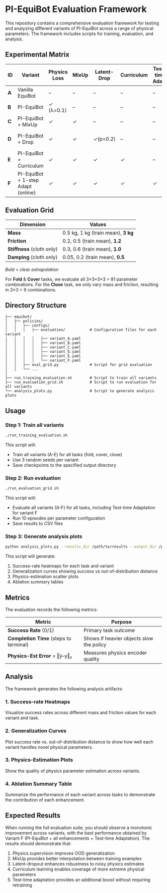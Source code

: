 # PI-EquiBot Evaluation Framework

This repository contains a comprehensive evaluation framework for testing and analyzing different variants of PI-EquiBot across a range of physical parameters. The framework includes scripts for training, evaluation, and analysis.

## Experimental Matrix

| ID    | Variant                            | Physics Loss | MixUp | Latent-Drop | Curriculum | Test-time Adapt | Purpose                   |
| ----- | ---------------------------------- | ------------ | ----- | ----------- | ---------- | --------------- | ------------------------- |
| **A** | Vanilla EquiBot                    | –            | –     | –           | –          | –               | Baseline                  |
| **B** | PI-EquiBot                         | ✓ (λ=0.1)    | –     | –           | –          | –               | Physics-aware only        |
| **C** | PI-EquiBot + MixUp                 | ✓            | ✓     | –           | –          | –               | Interpolation benefit     |
| **D** | PI-EquiBot + Drop                  | ✓            | ✓     | ✓(p=0.2)    | –          | –               | Robustness to noisy embed |
| **E** | PI-EquiBot + Curriculum            | ✓            | ✓     | ✓           | ✓          | –               | Wider dynamics coverage   |
| **F** | PI-EquiBot + 1-step Adapt (online) | ✓            | ✓     | ✓           | ✓          | ✓               | Best-effort final model   |

## Evaluation Grid

| Dimension                  | Values                              |
| -------------------------- | ----------------------------------- |
| **Mass**                   | 0.5 kg, 1 kg (train mean), **3 kg** |
| **Friction**               | 0.2, 0.5 (train mean), **1.2**      |
| **Stiffness** (cloth only) | 0.3, 0.6 (train mean), **1.0**      |
| **Damping** (cloth only)   | 0.05, 0.2 (train mean), **0.5**     |

*Bold = clear extrapolation*

For **Fold** & **Cover** tasks, we evaluate all 3×3×3×3 = 81 parameter combinations. For the **Close** task, we only vary mass and friction, resulting in 3×3 = 9 combinations.

## Directory Structure

```
├── equibot/
│   ├── policies/
│   │   ├── configs/
│   │   │   ├── evaluation/           # Configuration files for each variant
│   │   │   │   ├── variant_A.yaml
│   │   │   │   ├── variant_B.yaml
│   │   │   │   ├── variant_C.yaml
│   │   │   │   ├── variant_D.yaml
│   │   │   │   ├── variant_E.yaml
│   │   │   │   └── variant_F.yaml
│   │   ├── eval_grid.py              # Script for grid evaluation
│   │   └── ...
│
├── run_training_evaluation.sh        # Script to train all variants
├── run_evaluation_grid.sh            # Script to run evaluation for all variants
└── analysis_plots.py                 # Script to generate analysis plots
```

## Usage

### Step 1: Train all variants

```bash
./run_training_evaluation.sh
```

This script will:
- Train all variants (A-E) for all tasks (fold, cover, close)
- Use 3 random seeds per variant
- Save checkpoints to the specified output directory

### Step 2: Run evaluation

```bash
./run_evaluation_grid.sh
```

This script will:
- Evaluate all variants (A-F) for all tasks, including Test-time Adaptation for variant F
- Run 10 episodes per parameter configuration
- Save results to CSV files

### Step 3: Generate analysis plots

```bash
python analysis_plots.py --results_dir /path/to/results --output_dir /path/to/output --combined
```

This script will generate:
1. Success-rate heatmaps for each task and variant
2. Generalization curves showing success vs out-of-distribution distance
3. Physics-estimation scatter plots
4. Ablation summary tables

## Metrics

The evaluation records the following metrics:

| Metric                                  | Purpose                                     |
| --------------------------------------- | ------------------------------------------- |
| **Success Rate** (0/1)                  | Primary task outcome                        |
| **Completion Time** (steps to terminal) | Shows if heavier objects slow the policy    |
| **Physics-Est Error** = ‖ŷ–y‖₂          | Measures physics encoder quality            |

## Analysis

The framework generates the following analysis artifacts:

### 1. Success-rate Heatmaps

Visualize success rates across different mass and friction values for each variant and task.

### 2. Generalization Curves

Plot success rate vs. out-of-distribution distance to show how well each variant handles novel physical parameters.

### 3. Physics-Estimation Plots

Show the quality of physics parameter estimation across variants.

### 4. Ablation Summary Table

Summarize the performance of each variant across tasks to demonstrate the contribution of each enhancement.

## Expected Results

When running the full evaluation suite, you should observe a monotonic improvement across variants, with the best performance obtained by Variant F (PI-EquiBot + all enhancements + Test-time Adaptation). The results should demonstrate that:

1. Physics supervision improves OOD generalization
2. MixUp provides better interpolation between training examples
3. Latent-dropout enhances robustness to noisy physics estimates
4. Curriculum learning enables coverage of more extreme physical parameters
5. Test-time adaptation provides an additional boost without requiring retraining 